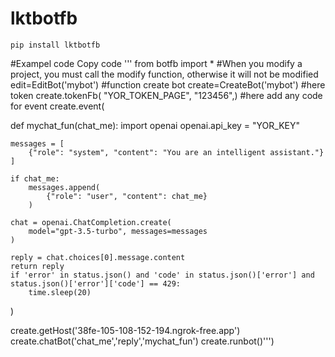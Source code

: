 # lktbotfb
<code>pip install lktbotfb</code>

#Exampel code
Copy code
''' 
from botfb import *
#When you modify a project, you must call the modify function, otherwise it will not be modified
edit=EditBot('mybot')
#function create bot
create=CreateBot('mybot')
#here token
create.tokenFb(
    "YOR_TOKEN_PAGE",
    "123456",)
#here add any code for event
create.event(

def mychat_fun(chat_me):
    import openai
    openai.api_key = "YOR_KEY"



    messages = [
        {"role": "system", "content": "You are an intelligent assistant."}
    ]

    if chat_me:
        messages.append(
            {"role": "user", "content": chat_me}
        )
    
    chat = openai.ChatCompletion.create(
        model="gpt-3.5-turbo", messages=messages
    )
    
    reply = chat.choices[0].message.content
    return reply
    if 'error' in status.json() and 'code' in status.json()['error'] and status.json()['error']['code'] == 429:
        time.sleep(20)

   )

create.getHost('38fe-105-108-152-194.ngrok-free.app')
create.chatBot('chat_me','reply','mychat_fun')
create.runbot()''')
